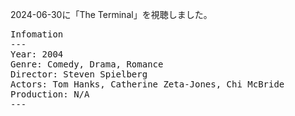
2024-06-30に「The Terminal」を視聴しました。

<pre>
Infomation
---
Year: 2004
Genre: Comedy, Drama, Romance
Director: Steven Spielberg
Actors: Tom Hanks, Catherine Zeta-Jones, Chi McBride
Production: N/A
---
</pre>


